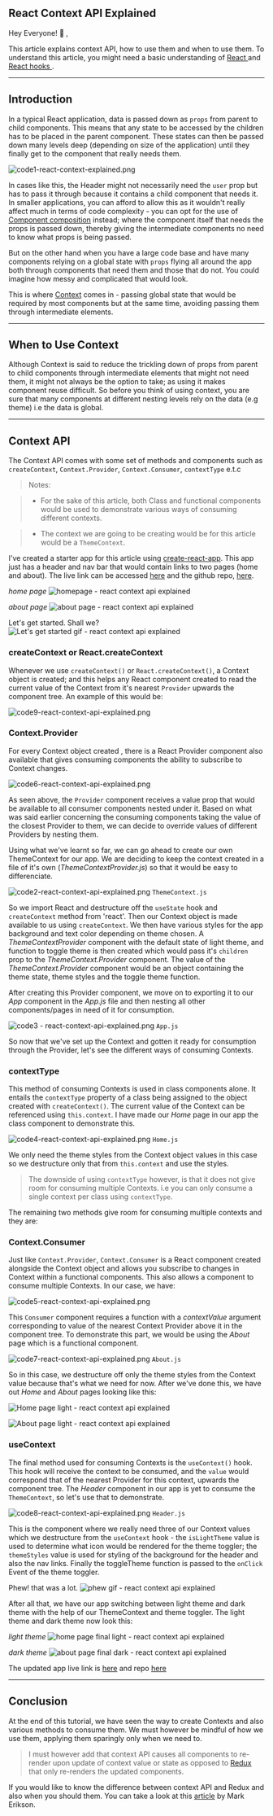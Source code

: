 ## React Context API Explained

Hey Everyone! 👋  , 

This article explains context API, how to use them and when to use them. To understand this article, you might need a basic understanding of  [ React ](https://reactjs.org) and [React hooks ](https://reactjs.org/docs/hooks-intro.html). 

***

## Introduction

In a typical React application, data is passed down as `props` from parent to child components. This means that any state to be accessed by the children has to be placed in the parent component. These states can then be passed down many levels deep (depending on size of the application) until they finally get to the component that really needs them.

![code1-react-context-explained.png](https://cdn.hashnode.com/res/hashnode/image/upload/v1611268590395/tALeKoqtq.png)


In cases like this, the Header might not necessarily need the `user` prop but has to pass it through because it contains a child component that needs it. In smaller applications, you can afford to allow this as it wouldn't really affect much in terms of code complexity - you can opt for the use of  [Component composition](https://reactjs.org/docs/composition-vs-inheritance.html) instead; where the component itself that needs the props is passed down, thereby giving the intermediate components no need to know what props is being passed.

But on the other hand when you have a large code base and have many components relying on a global state with `props` flying all around the app both through components that need them and those that do not. You could imagine how messy and complicated that would look.

This is where  [Context](https://reactjs.org/docs/context.html) comes in - passing global state that would be required by most components but at the same time, avoiding passing them through intermediate elements.

***

## When to Use Context

Although Context is said to reduce the trickling down of props from parent to child components through intermediate elements that might not need them, it might not always be the option to take; as using it makes component reuse difficult. 
So before you think of using context, you are sure that many components at different nesting levels rely on the data (e.g theme) i.e the data is global.

***

## Context API

The Context API comes with some set of methods and components such as `createContext`, `Context.Provider`, `Context.Consumer`, `contextType` e.t.c

> Notes: 

> - For the sake of this article, both Class and functional components would be used to demonstrate various ways of consuming different contexts.

> - The context we are going to be creating would be for this article would be a `ThemeContext`.


I've created a starter app for this article using [create-react-app](http://create-react-app.dev/docs/getting-started/). This app just has a header and nav bar that would contain links to two pages (home and about). The live link can be accessed [here](https://context-app-git-beforecontext.caspero-62.vercel.app/)  and the github repo,  [here](https://github.com/caspero-62/contextApp/tree/beforeContext).

*home page*
![homepage - react context api explained](https://cdn.hashnode.com/res/hashnode/image/upload/v1611200243884/6wqGlD0h3.png)

*about page*
![about page - react context api explained](https://cdn.hashnode.com/res/hashnode/image/upload/v1611200217459/XhdB7r2bo.png)

Let's get started. Shall we?
 ![Let's get started gif - react context api explained](https://media.giphy.com/media/4abqdfTBWYD5KsUrBg/giphy.gif) 

### createContext or React.createContext

Whenever we use `createContext()` or `React.createContext()`, a Context object is created; and this helps any React component created to read the current value of the Context from it's nearest `Provider` upwards the component tree. An example of this would be:

![code9-react-context-api-explained.png](https://cdn.hashnode.com/res/hashnode/image/upload/v1611268660825/N9HkS6HDq.png)

### Context.Provider

For every Context object created , there is a React Provider component also available that gives consuming components the ability to subscribe to Context changes. 

![code6-react-context-api-explained.png](https://cdn.hashnode.com/res/hashnode/image/upload/v1611268680374/Ldth052BZ.png)

As seen above, the `Provider` component receives a value prop that would be available to all consumer components nested under it. Based on what was said earlier concerning the consuming components taking the value of the closest Provider to them, we can decide to override values of different Providers by nesting them.

Using what we've learnt so far, we can go ahead to create our own ThemeContext for our app. We are deciding to keep the context created in a file of it's own (*ThemeContextProvider.js*) so that it would be easy to differenciate.

![code2-react-context-api-explained.png](https://cdn.hashnode.com/res/hashnode/image/upload/v1611268732125/bfoFLJpSO.png)
`ThemeContext.js`

So we import React and destructure off the `useState` hook and `createContext` method from 'react'. Then our Context object is made available to us using `createContext`. We then have various styles for the app background and text color depending on theme chosen. A *ThemeContextProvider* component with the default state of light theme, and function to toggle theme is then created which would pass it's `children` prop to the *ThemeContext.Provider* component. The value of the *ThemeContext.Provider* component would be an object containing the theme state, theme styles and the toggle theme function. 

After creating this Provider component, we move on to exporting it to our *App* component in the *App.js* file and then nesting all other components/pages in need of it for consumption.

![code3 - react-context-api-explained.png](https://cdn.hashnode.com/res/hashnode/image/upload/v1611268809911/VcavZA22y.png)
`App.js`

So now that we've set up the Context and gotten it ready for consumption through the Provider, let's see the different ways of consuming Contexts.

### contextType

This method of consuming Contexts is used in class components alone. It entails the `contextType` property of a class being assigned to the object created with `createContext()`. The current value of the Context can be referenced using `this.context`. I have made our *Home* page in our app the class component to demonstrate this.

![code4-react-context-api-explained.png](https://cdn.hashnode.com/res/hashnode/image/upload/v1611268849395/Km1Agr1Fd.png)
`Home.js`

We only need the theme styles from the Context object values in this case so we destructure only that from `this.context` and use the styles.

> The downside of using `contextType` however, is that it does not give room for consuming multiple Contexts. i.e you can only consume a single context per class using `contextType`.

The remaining two methods give room for consuming multiple contexts and they are:

### Context.Consumer

Just like `Context.Provider`, `Context.Consumer` is a React component created alongside the Context object and allows you subscribe to changes in Context within a functional components. This also allows a component to consume multiple Contexts. In our case, we have:

![code5-react-context-api-explained.png](https://cdn.hashnode.com/res/hashnode/image/upload/v1611268876636/yq5YLP9y1.png)

This `Consumer` component requires a function with a *contextValue* argument corresponding to value of the nearest Context Provider above it in the component tree. To demonstrate this part, we would be using the *About* page which is a functional component.

![code7-react-context-api-explained.png](https://cdn.hashnode.com/res/hashnode/image/upload/v1611268912970/ngw0ZwwDk.png)
`About.js`

So in this case, we destructure off only the theme styles from the Context value because that's what we need for now. After we've done this, we have out *Home* and *About* pages looking like this:


![Home page light - react context api explained](https://cdn.hashnode.com/res/hashnode/image/upload/v1611199201647/8YQwswaSZ.png)

![About page light - react context api explained](https://cdn.hashnode.com/res/hashnode/image/upload/v1611199253708/Xi4H4NjUM.png)

### useContext

The final method used for consuming Contexts is the `useContext()` hook. This hook will receive the context to be consumed, and the `value` would correspond that of the nearest Provider for this context, upwards the component tree. The *Header* component in our app is yet to consume the `ThemeContext`, so let's use that to demonstrate.

![code8-react-context-api-explained.png](https://cdn.hashnode.com/res/hashnode/image/upload/v1611268950868/X3Dvjq2k4.png)
`Header.js`

This is the component where we really need three of our Context values which we destructure from the `useContext` hook - the `isLightTheme` value is used to determine what icon would be rendered for the theme toggler;  the `themeStyles` value is used for styling of the background for the header and also the nav links. Finally the toggleTheme function is passed to the `onClick` Event of the theme toggler.

Phew! that was a lot.
![phew gif - react context api explained](https://media.giphy.com/media/Oj5w7lOaR5ieNpuBhn/giphy.gif)

After all that, we have our app switching between light theme and dark theme with the help of our ThemeContext and theme toggler. The light theme and dark theme now look this:

*light theme*
![home page final light - react context api explained ](https://cdn.hashnode.com/res/hashnode/image/upload/v1611202975173/G7C3HQwSn.png)

*dark theme*
![about page final dark - react context api explained](https://cdn.hashnode.com/res/hashnode/image/upload/v1611203021470/-Y1r0GBaa.png)

The updated app live link is [here](https://context-app-dcmvrp7u5.vercel.app/) and repo [here](https://github.com/caspero-62/contextApp/tree/afterContext)  
***

## Conclusion

At the end of this tutorial, we have seen the way to create Contexts and also various methods to consume them. We must however be mindful of how we use them, applying them sparingly only when we need to.

> I must however add that context API causes all components to re-render upon update of context value or state as opposed to  [Redux](https://redux.js.org/) that only re-renders the updated components.

If you would like to know the difference between context API and Redux and also when you should them. You can take a look at this [article](https://t.co/soOOZfTfvI?amp=1) by Mark Erikson.